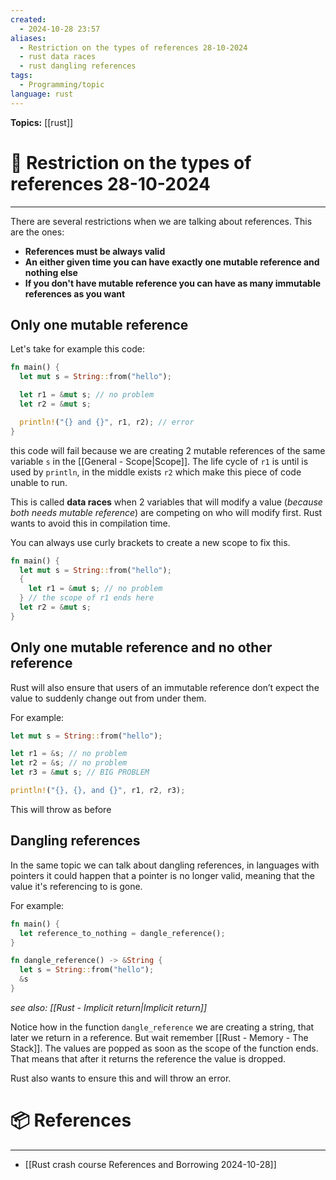 ```yaml
---
created:
  - 2024-10-28 23:57
aliases:
  - Restriction on the types of references 28-10-2024
  - rust data races
  - rust dangling references
tags:
  - Programming/topic
language: rust
---
```


**Topics:** [[rust]]

# 📃 Restriction on the types of references 28-10-2024

---
There are several restrictions when we are talking about references. This are the ones:
- **References must be always valid**
- **An either given time you can have exactly one mutable reference and nothing else**
- **If you don't have mutable reference you can have as many immutable references as you want**
## Only one mutable reference
Let's take for example this code:
```rust
fn main() {
  let mut s = String::from("hello");

  let r1 = &mut s; // no problem
  let r2 = &mut s;

  println!("{} and {}", r1, r2); // error
}
```

this code will fail because we are creating 2 mutable references of the same variable `s` in the [[General - Scope|Scope]]. The life cycle of `r1` is until is used by `println`, in the middle exists `r2` which make this piece of code unable to run.

This is called **data races** when 2 variables that will modify a value (*because both needs mutable reference*) are competing on who will modify first.
Rust wants to avoid this in compilation time.

You can always use curly brackets to create a new scope to fix this.

```rust
fn main() {
  let mut s = String::from("hello");
  {
    let r1 = &mut s; // no problem
  } // the scope of r1 ends here
  let r2 = &mut s;
}
```

## Only one mutable reference and no other reference
Rust will also ensure that users of an immutable reference don’t expect the value to suddenly change out from under them.

For example:
```rust
let mut s = String::from("hello");

let r1 = &s; // no problem
let r2 = &s; // no problem
let r3 = &mut s; // BIG PROBLEM

println!("{}, {}, and {}", r1, r2, r3);
```

This will throw as before

## Dangling references

In the same topic we can talk about dangling references, in languages with pointers it could happen that a pointer is no longer valid, meaning that the value it's referencing to is gone.

For example:
```rust
fn main() {
  let reference_to_nothing = dangle_reference();
}

fn dangle_reference() -> &String {
  let s = String::from("hello");
  &s
}
```
*see also: [[Rust - Implicit return|Implicit return]]*

Notice how in the function `dangle_reference` we are creating a string, that later we return in a reference. But wait remember [[Rust - Memory - The Stack]]. The values are popped as soon as the scope of the function ends.
That means that after it returns the reference the value is dropped.

Rust also wants to ensure this and will throw an error.
# 📦 References
---
- [[Rust crash course References and Borrowing 2024-10-28]]